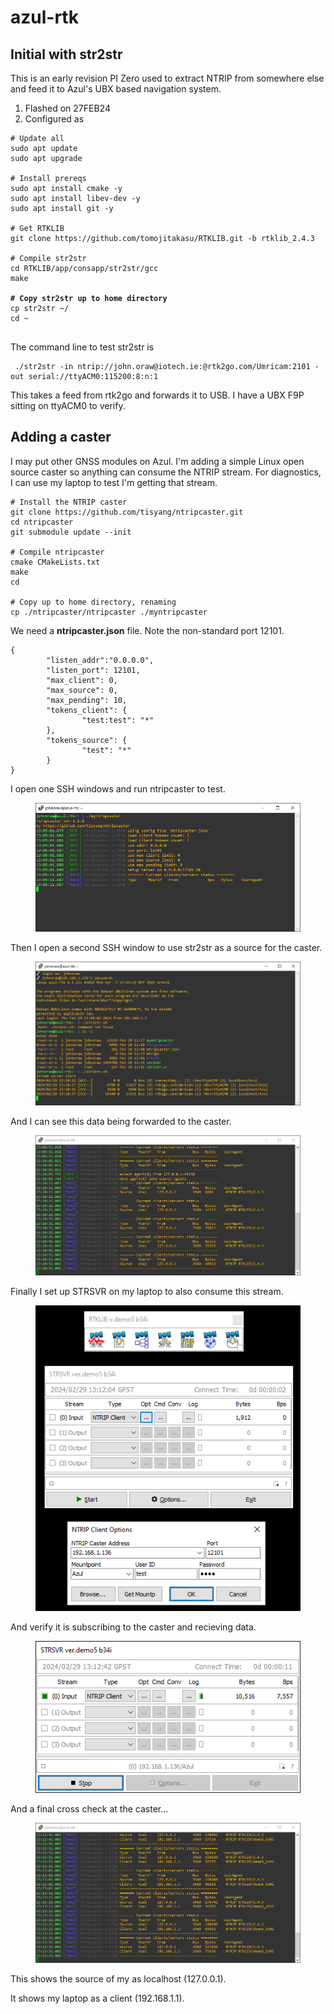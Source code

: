 # azul-rtk

## Initial with str2str

This is an early revision PI Zero used to extract NTRIP from somewhere else and feed it to Azul's UBX based navigation system.

1. Flashed on 27FEB24
2. Configured as&#x20;

<pre><code># Update all
sudo apt update
sudo apt upgrade

# Install prereqs
sudo apt install cmake -y
sudo apt install libev-dev -y 
sudo apt install git -y

# Get RTKLIB
git clone https://github.com/tomojitakasu/RTKLIB.git -b rtklib_2.4.3

# Compile str2str
cd RTKLIB/app/consapp/str2str/gcc
make

<strong># Copy str2str up to home directory
</strong>cp str2str ~/
cd ~

</code></pre>

The command line to test str2str is

```
 ./str2str -in ntrip://john.oraw@iotech.ie:@rtk2go.com/Umricam:2101 -out serial://ttyACM0:115200:8:n:1
```

This takes a feed from rtk2go and forwards it to USB. I have a UBX F9P sitting on ttyACM0 to verify.

## Adding a caster

I may put other GNSS modules on Azul. I'm adding a simple Linux open source caster so anything can consume the NTRIP stream. For diagnostics, I can use my laptop to test I'm getting that stream.

```
# Install the NTRIP caster
git clone https://github.com/tisyang/ntripcaster.git
cd ntripcaster
git submodule update --init

# Compile ntripcaster
cmake CMakeLists.txt
make
cd
 
# Copy up to home directory, renaming
cp ./ntripcaster/ntripcaster ./myntripcaster
```

We need a **ntripcaster.json** file. Note the non-standard port 12101.

```
{
        "listen_addr":"0.0.0.0",
        "listen_port": 12101,
        "max_client": 0,
        "max_source": 0,
        "max_pending": 10,
        "tokens_client": {
                "test:test": "*"
        },
        "tokens_source": {
                "test": "*"
        }
}
```

I open one SSH windows and run ntripcaster to test.

<figure><img src="../.gitbook/assets/image.png" alt=""><figcaption></figcaption></figure>

Then I open a second SSH window to use str2str as a source for the caster.

<figure><img src="../.gitbook/assets/image (1).png" alt=""><figcaption></figcaption></figure>

And I can see this data being forwarded to the caster.

<figure><img src="../.gitbook/assets/image (2).png" alt=""><figcaption></figcaption></figure>

Finally I set up STRSVR on my laptop to also consume this stream.

<figure><img src="../.gitbook/assets/image (3).png" alt=""><figcaption></figcaption></figure>

And verify it is subscribing to the caster and recieving data.

<figure><img src="../.gitbook/assets/image (4).png" alt=""><figcaption></figcaption></figure>

And a final cross check at the caster...

<figure><img src="../.gitbook/assets/image (5).png" alt=""><figcaption></figcaption></figure>

This shows the source of my as localhost (127.0.0.1).

It shows my laptop as a client (192.168.1.1).

